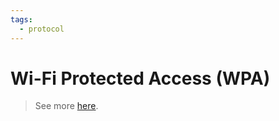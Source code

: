 ```yaml
---
tags:
  - protocol
---
```

# Wi-Fi Protected Access (WPA)

>See more [here](https://en.wikipedia.org/wiki/Wi-Fi_Protected_Access).
